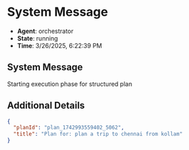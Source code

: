 # System Message

- **Agent**: orchestrator
- **State**: running
- **Time**: 3/26/2025, 6:22:39 PM

## System Message

Starting execution phase for structured plan

## Additional Details

```json
{
  "planId": "plan_1742993559402_5062",
  "title": "Plan for: plan a trip to chennai from kollam"
}
```

